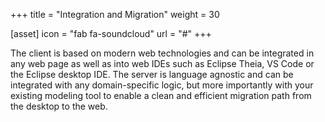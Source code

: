 +++
title = "Integration and Migration"
weight = 30

[asset]
  icon = "fab fa-soundcloud"
  url = "#"
+++

The client is based on modern web technologies and can be integrated in any web page as well as into web IDEs such as Eclipse Theia, VS Code or the Eclipse desktop IDE. The server is language agnostic and can be integrated with any domain-specific logic, but more importantly with your existing modeling tool to enable a clean and efficient migration path from the desktop to the web.